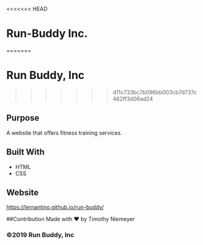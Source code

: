 <<<<<<< HEAD
# Run-Buddy Inc.
=======
# Run Buddy, Inc
>>>>>>> d11c733bc7b096bb003cb7d737c462ff3d06ad24

## Purpose
A website that offers fitness training services.

## Built With
* HTML
* CSS

## Website
https://lernantino.github.io/run-buddy/

##Contribution
Made with ❤️ by Timothy Niemeyer

### ©️2019 Run Buddy, Inc
